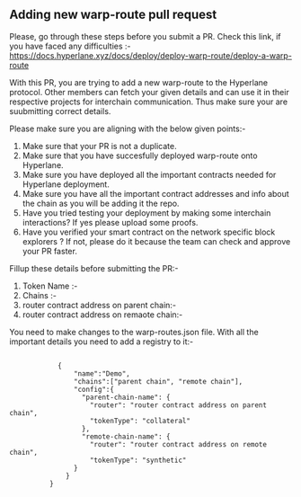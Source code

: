 ## Adding new warp-route pull request
Please, go through these steps before you submit a PR.
Check this link, if you have faced any difficulties :- 
https://docs.hyperlane.xyz/docs/deploy/deploy-warp-route/deploy-a-warp-route

With this PR, you are trying to add a new warp-route to the Hyperlane protocol. Other members can fetch your given details and can use it in their respective projects for interchain communication. Thus make sure your are suubmitting correct details.


Please make sure you are aligning with the below given points:- 
1. Make sure that your PR is not a duplicate.
2. Make sure that you have succesfully deployed warp-route onto Hyperlane.
3. Make sure you have deployed all the important contracts needed for Hyperlane deployment.
4. Make sure you have all the important contract addresses and info about the chain as you will be adding it the repo.
5. Have you tried testing your deployment by making some interchain interactions? If yes please upload some proofs.
6. Have you verified your smart contract on the network specific block explorers ? If not, please do it because the team can check and approve your PR faster.



Fillup these details before submitting the PR:-
1. Token Name :- <Your token name>
2. Chains :- <Chains used in this warp-route>
3. router contract address on  parent chain:- <Your router contract address on parent chain>
4. router contract address on remaote chain:- <Your router announce contract address on remote chain>



You need to make changes to the warp-routes.json file. With all the important details you need to add a registry to it:-
```
  
            {
                "name":"Demo",
                "chains":["parent chain", "remote chain"],
                "config":{
                  "parent-chain-name": {
                    "router": "router contract address on parent chain",
                    "tokenType": "collateral"
                  },
                  "remote-chain-name": {
                    "router": "router contract address on remote chain",
                    "tokenType": "synthetic"
                }
              }
          }
```
